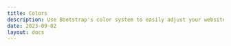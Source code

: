 ```yaml
---
title: Colors
description: Use Bootstrap's color system to easily adjust your website's colors.
date: 2023-09-02
layout: docs
---
```


